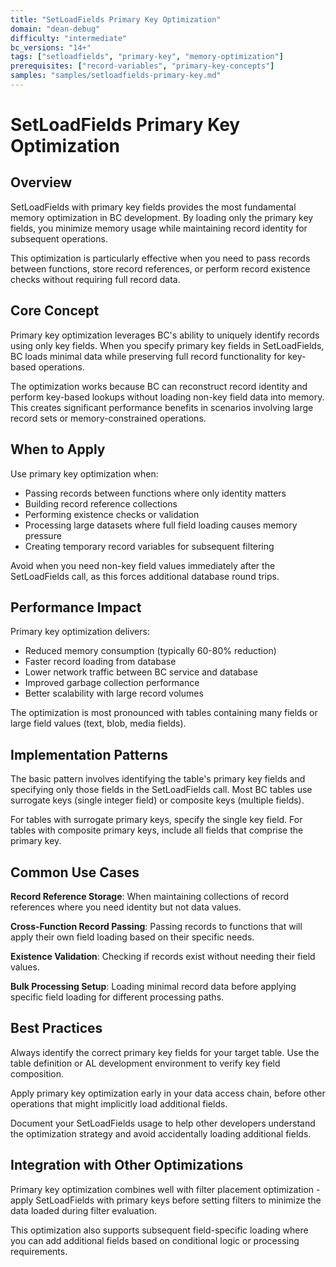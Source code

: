 ```yaml
---
title: "SetLoadFields Primary Key Optimization"
domain: "dean-debug"
difficulty: "intermediate"
bc_versions: "14+"
tags: ["setloadfields", "primary-key", "memory-optimization"]
prerequisites: ["record-variables", "primary-key-concepts"]
samples: "samples/setloadfields-primary-key.md"
---
```

# SetLoadFields Primary Key Optimization

## Overview

SetLoadFields with primary key fields provides the most fundamental memory optimization in BC development. By loading only the primary key fields, you minimize memory usage while maintaining record identity for subsequent operations.

This optimization is particularly effective when you need to pass records between functions, store record references, or perform record existence checks without requiring full record data.

## Core Concept

Primary key optimization leverages BC's ability to uniquely identify records using only key fields. When you specify primary key fields in SetLoadFields, BC loads minimal data while preserving full record functionality for key-based operations.

The optimization works because BC can reconstruct record identity and perform key-based lookups without loading non-key field data into memory. This creates significant performance benefits in scenarios involving large record sets or memory-constrained operations.

## When to Apply

Use primary key optimization when:
- Passing records between functions where only identity matters
- Building record reference collections
- Performing existence checks or validation
- Processing large datasets where full field loading causes memory pressure
- Creating temporary record variables for subsequent filtering

Avoid when you need non-key field values immediately after the SetLoadFields call, as this forces additional database round trips.

## Performance Impact

Primary key optimization delivers:
- Reduced memory consumption (typically 60-80% reduction)
- Faster record loading from database
- Lower network traffic between BC service and database
- Improved garbage collection performance
- Better scalability with large record volumes

The optimization is most pronounced with tables containing many fields or large field values (text, blob, media fields).

## Implementation Patterns

The basic pattern involves identifying the table's primary key fields and specifying only those fields in the SetLoadFields call. Most BC tables use surrogate keys (single integer field) or composite keys (multiple fields).

For tables with surrogate primary keys, specify the single key field. For tables with composite primary keys, include all fields that comprise the primary key.

## Common Use Cases

**Record Reference Storage**: When maintaining collections of record references where you need identity but not data values.

**Cross-Function Record Passing**: Passing records to functions that will apply their own field loading based on their specific needs.

**Existence Validation**: Checking if records exist without needing their field values.

**Bulk Processing Setup**: Loading minimal record data before applying specific field loading for different processing paths.

## Best Practices

Always identify the correct primary key fields for your target table. Use the table definition or AL development environment to verify key field composition.

Apply primary key optimization early in your data access chain, before other operations that might implicitly load additional fields.

Document your SetLoadFields usage to help other developers understand the optimization strategy and avoid accidentally loading additional fields.

## Integration with Other Optimizations

Primary key optimization combines well with filter placement optimization - apply SetLoadFields with primary keys before setting filters to minimize the data loaded during filter evaluation.

This optimization also supports subsequent field-specific loading where you can add additional fields based on conditional logic or processing requirements.